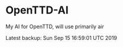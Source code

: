 # OpenTTD-AI
My AI for OpenTTD, will use primarily air

Latest backup: Sun Sep 15 16:59:01 UTC 2019
